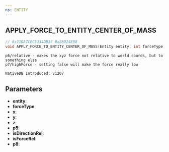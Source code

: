 ```yaml
---
ns: ENTITY
---
```

## APPLY_FORCE_TO_ENTITY_CENTER_OF_MASS

```c
// 0x31DA7CEC5334DB37 0x28924E98
void APPLY_FORCE_TO_ENTITY_CENTER_OF_MASS(Entity entity, int forceType, float x, float y, float z, BOOL p5, BOOL isDirectionRel, BOOL isForceRel, BOOL p8);
```

```
p6/relative - makes the xyz force not relative to world coords, but to something else
p7/highForce - setting false will make the force really low

NativeDB Introduced: v1207
```

## Parameters
* **entity**:
* **forceType**:
* **x**:
* **y**:
* **z**:
* **p5**:
* **isDirectionRel**:
* **isForceRel**:
* **p8**:
